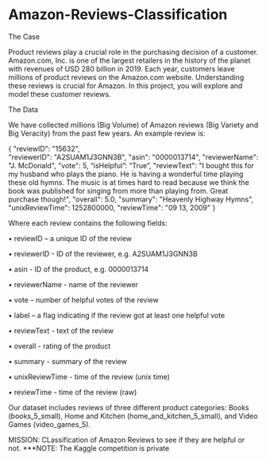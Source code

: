 # Amazon-Reviews-Classification
The Case

Product reviews play a crucial role in the purchasing decision of a customer. Amazon.com, Inc. is one of the largest retailers in the history of the planet with revenues of USD 280 billion in 2019. Each year, customers leave millions of product reviews on the Amazon.com website. Understanding these reviews is crucial for Amazon. In this project, you will explore and model these customer reviews. 

The Data

We have collected millions (Big Volume) of Amazon reviews (Big Variety and Big Veracity) from the past few years. An example review is:

{ 
  "reviewID": "15632",   
  "reviewerID": "A2SUAM1J3GNN3B", 
  "asin": "0000013714", 
  "reviewerName": "J. McDonald", 
  "vote": 5, 
  “isHelpful”: “True”,
  "reviewText": "I bought this for my husband who plays the piano. He is having a wonderful time playing these old hymns. The music is at times hard to read because we think the book was published for singing from more than playing from. Great purchase though!", 
  "overall": 5.0, 
  "summary": "Heavenly Highway Hymns", 
  "unixReviewTime": 1252800000, 
  "reviewTime": "09 13, 2009" 
}

 
Where each review contains the following fields:

•	reviewID – a unique ID of the review

•	reviewerID - ID of the reviewer, e.g. A2SUAM1J3GNN3B

•	asin - ID of the product, e.g. 0000013714

•	reviewerName - name of the reviewer

•	vote – number of helpful votes of the review

•	label – a flag indicating if the review got at least one helpful vote

•	reviewText - text of the review

•	overall - rating of the product

•	summary - summary of the review

•	unixReviewTime - time of the review (unix time)

•	reviewTime - time of the review (raw)

Our dataset includes reviews of three different product categories: Books (books_5_small), Home and Kitchen (home_and_kitchen_5_small), and Video Games (video_games_5).

MISSION: CLassification of Amazon Reviews to see if they are helpful or not.
***NOTE: The Kaggle competition is private
